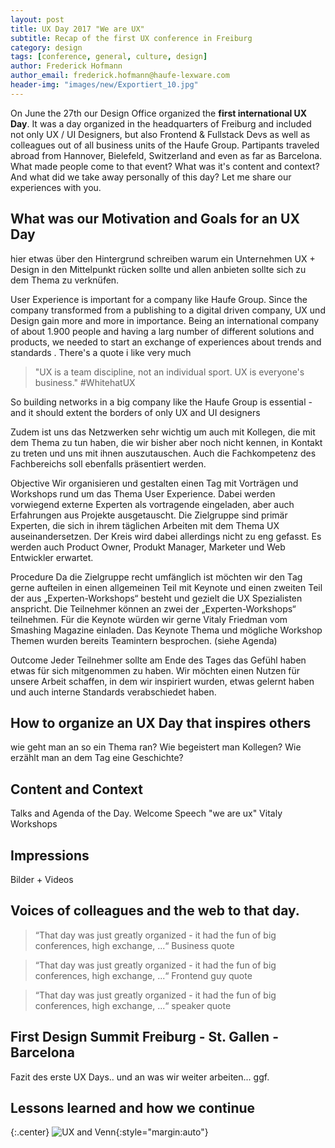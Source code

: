 ```yaml
---
layout: post
title: UX Day 2017 "We are UX"
subtitle: Recap of the first UX conference in Freiburg
category: design
tags: [conference, general, culture, design]
author: Frederick Hofmann
author_email: frederick.hofmann@haufe-lexware.com 
header-img: "images/new/Exportiert_10.jpg"
---
```


On June the 27th our Design Office organized the **first international UX Day**. It was a day organized in the headquarters of Freiburg and included not only UX / UI Designers, but also Frontend & Fullstack Devs as well as colleagues out of all business units of the Haufe Group. Partipants traveled abroad from Hannover, Bielefeld, Switzerland and even as far as Barcelona. What made people come to that event? What was it's content and context? And what did we take away personally of this day? Let me share our experiences with you.

## What was our Motivation and Goals for an UX Day
hier etwas über den Hintergrund schreiben warum ein Unternehmen UX + Design in den Mittelpunkt rücken sollte und allen anbieten sollte sich zu dem Thema zu verknüfen.

User Experience is important for a company like Haufe Group. Since the company transformed from a publishing to a digital driven company, UX und Design gain more and more in importance.
Being an international company of about 1.900 people and having a larg number of different solutions and products, we needed to start an exchange of experiences about trends and standards .
There's a quote i like very much

> "UX is a team discipline, not an individual sport. UX is everyone's business." #WhitehatUX

So building networks in a big company like the Haufe Group is essential - and it should extent the borders of only UX and UI designers

 Zudem ist uns das Netzwerken sehr wichtig um auch mit Kollegen, die mit dem Thema zu tun haben, die wir bisher aber noch nicht kennen, in Kontakt zu treten und uns mit ihnen auszutauschen. Auch die Fachkompetenz des Fachbereichs soll ebenfalls präsentiert werden. 

Objective
Wir organisieren und gestalten einen Tag mit Vorträgen und Workshops rund um das Thema User Experience. Dabei werden vorwiegend externe Experten als vortragende eingeladen, aber auch Erfahrungen aus Projekte ausgetauscht. 
Die Zielgruppe sind primär Experten, die sich in ihrem täglichen Arbeiten mit dem Thema UX auseinandersetzen. Der Kreis wird dabei allerdings nicht zu eng gefasst. Es werden auch Product Owner, Produkt Manager, Marketer und Web Entwickler erwartet. 

Procedure
Da die Zielgruppe recht umfänglich ist möchten wir den Tag gerne aufteilen in einen allgemeinen Teil mit Keynote und einen zweiten Teil der aus „Experten-Workshops“ besteht und gezielt die UX Spezialisten anspricht. Die Teilnehmer können an zwei der „Experten-Workshops“ teilnehmen. 
Für die Keynote würden wir gerne Vitaly Friedman vom Smashing Magazine einladen. Das Keynote Thema und mögliche Workshop Themen wurden bereits Teamintern besprochen. (siehe Agenda) 

Outcome
Jeder Teilnehmer sollte am Ende des Tages das Gefühl haben etwas für sich mitgenommen zu haben. Wir möchten einen Nutzen für unsere Arbeit schaffen, in dem wir inspiriert wurden, etwas gelernt haben und auch interne Standards verabschiedet haben.


## How to organize an UX Day that inspires others 
wie geht man an so ein Thema ran? Wie begeistert man Kollegen? Wie erzählt man an dem Tag eine Geschichte?

## Content and Context 
Talks and Agenda of the Day.
Welcome Speech "we are ux"
Vitaly
Workshops

## Impressions 
Bilder + Videos


## Voices of colleagues and the web to that day.

> “That day was just greatly organized - it had the fun of big conferences, high exchange, ...“ Business quote

> “That day was just greatly organized - it had the fun of big conferences, high exchange, ...“ Frontend guy quote

> “That day was just greatly organized - it had the fun of big conferences, high exchange, ...“ speaker quote

## First Design Summit Freiburg - St. Gallen - Barcelona
Fazit des erste UX Days.. und an was wir weiter arbeiten... ggf. 

## Lessons learned and how we continue












{:.center}
![UX and Venn](/images/design/.jpg){:style="margin:auto"}
